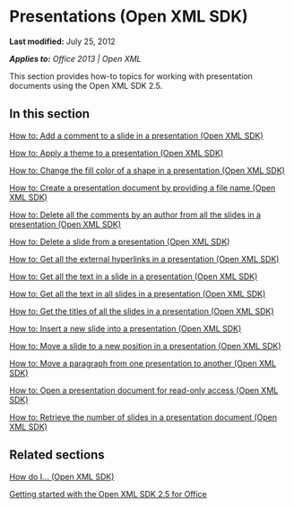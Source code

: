 <!--This is the start of the document-->
# Presentations (Open XML SDK)
**Last modified:** July 25, 2012

_**Applies to:** Office 2013 | Open XML_

This section provides how-to topics for working with presentation documents using the Open XML SDK 2.5.


## In this section
 [How to: Add a comment to a slide in a presentation (Open XML SDK)](403abe97-7ab2-40ba-92c0-d6312a6d10c8.md)

 [How to: Apply a theme to a presentation (Open XML SDK)](d7575014-8187-4e55-bafa-15bc317bf8c8.md)

 [How to: Change the fill color of a shape in a presentation (Open XML SDK)](e3adae2b-c7e8-45f4-b1fc-93d937f4b3b1.md)

 [How to: Create a presentation document by providing a file name (Open XML SDK)](3d4a800e-64f0-4715-919f-a8f7d92a5c37.md)

 [How to: Delete all the comments by an author from all the slides in a presentation (Open XML SDK)](3b892a6a-2972-461e-94a9-0a1ede854bda.md)

 [How to: Delete a slide from a presentation (Open XML SDK)](98781b17-8de4-46e9-b29a-5b4033665491.md)

 [How to: Get all the external hyperlinks in a presentation (Open XML SDK)](d6daf04e-3e45-4570-a184-8f0449c7ab91.md)

 [How to: Get all the text in a slide in a presentation (Open XML SDK)](6de46612-f864-413f-a504-11ea85f1f88f.md)

 [How to: Get all the text in all slides in a presentation (Open XML SDK)](debad542-5915-45ad-a71c-eeb95b40ec1a.md)

 [How to: Get the titles of all the slides in a presentation (Open XML SDK)](b7d5d1fd-dcdf-4f88-9d57-884562c8144f.md)

 [How to: Insert a new slide into a presentation (Open XML SDK)](6079a1ae-4567-4d99-b350-b819fd06fe5c.md)

 [How to: Move a slide to a new position in a presentation (Open XML SDK)](95fd9dcd-41e9-4e83-9191-2f3110ae73d5.md)

 [How to: Move a paragraph from one presentation to another (Open XML SDK)](ef817bef-27cd-4c2a-acf3-b7bba17e6e1e.md)

 [How to: Open a presentation document for read-only access (Open XML SDK)](8dc8a6ac-aa9e-47cc-b45e-e128fcec3c57.md)

 [How to: Retrieve the number of slides in a presentation document (Open XML SDK)](b6f429a7-4489-4155-b713-2139f3add8c2.md)


## Related sections
 [How do I... (Open XML SDK)](b5cc0e8d-da79-482a-81fa-f18c18d29f6c.md)

 [Getting started with the Open XML SDK 2.5 for Office](7b729dda-bbb6-437e-93d6-7bfe7b8183fa.md)


